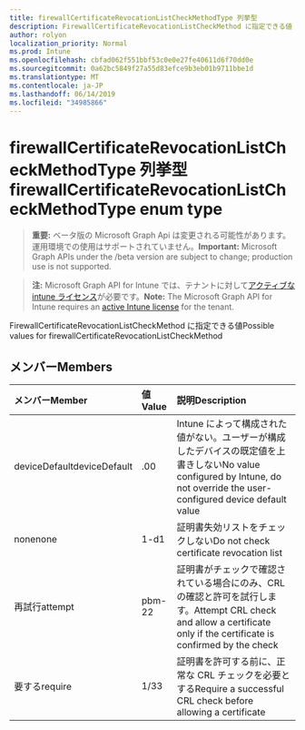 ```yaml
---
title: firewallCertificateRevocationListCheckMethodType 列挙型
description: FirewallCertificateRevocationListCheckMethod に指定できる値
author: rolyon
localization_priority: Normal
ms.prod: Intune
ms.openlocfilehash: cbfad062f551bbf53c0e0e27fe40611d6f70dd0e
ms.sourcegitcommit: 0a62bc5849f27a55d83efce9b3eb01b9711bbe1d
ms.translationtype: MT
ms.contentlocale: ja-JP
ms.lasthandoff: 06/14/2019
ms.locfileid: "34985866"
---
```

# <a name="firewallcertificaterevocationlistcheckmethodtype-enum-type"></a><span data-ttu-id="4bb13-103">firewallCertificateRevocationListCheckMethodType 列挙型</span><span class="sxs-lookup"><span data-stu-id="4bb13-103">firewallCertificateRevocationListCheckMethodType enum type</span></span>

> <span data-ttu-id="4bb13-104">**重要:** ベータ版の Microsoft Graph Api は変更される可能性があります。運用環境での使用はサポートされていません。</span><span class="sxs-lookup"><span data-stu-id="4bb13-104">**Important:** Microsoft Graph APIs under the /beta version are subject to change; production use is not supported.</span></span>

> <span data-ttu-id="4bb13-105">**注:** Microsoft Graph API for Intune では、テナントに対して[アクティブな intune ライセンス](https://go.microsoft.com/fwlink/?linkid=839381)が必要です。</span><span class="sxs-lookup"><span data-stu-id="4bb13-105">**Note:** The Microsoft Graph API for Intune requires an [active Intune license](https://go.microsoft.com/fwlink/?linkid=839381) for the tenant.</span></span>

<span data-ttu-id="4bb13-106">FirewallCertificateRevocationListCheckMethod に指定できる値</span><span class="sxs-lookup"><span data-stu-id="4bb13-106">Possible values for firewallCertificateRevocationListCheckMethod</span></span>

## <a name="members"></a><span data-ttu-id="4bb13-107">メンバー</span><span class="sxs-lookup"><span data-stu-id="4bb13-107">Members</span></span>
|<span data-ttu-id="4bb13-108">メンバー</span><span class="sxs-lookup"><span data-stu-id="4bb13-108">Member</span></span>|<span data-ttu-id="4bb13-109">値</span><span class="sxs-lookup"><span data-stu-id="4bb13-109">Value</span></span>|<span data-ttu-id="4bb13-110">説明</span><span class="sxs-lookup"><span data-stu-id="4bb13-110">Description</span></span>|
|:---|:---|:---|
|<span data-ttu-id="4bb13-111">deviceDefault</span><span class="sxs-lookup"><span data-stu-id="4bb13-111">deviceDefault</span></span>|<span data-ttu-id="4bb13-112">.0</span><span class="sxs-lookup"><span data-stu-id="4bb13-112">0</span></span>|<span data-ttu-id="4bb13-113">Intune によって構成された値がない。ユーザーが構成したデバイスの既定値を上書きしない</span><span class="sxs-lookup"><span data-stu-id="4bb13-113">No value configured by Intune, do not override the user-configured device default value</span></span>|
|<span data-ttu-id="4bb13-114">none</span><span class="sxs-lookup"><span data-stu-id="4bb13-114">none</span></span>|<span data-ttu-id="4bb13-115">1-d</span><span class="sxs-lookup"><span data-stu-id="4bb13-115">1</span></span>|<span data-ttu-id="4bb13-116">証明書失効リストをチェックしない</span><span class="sxs-lookup"><span data-stu-id="4bb13-116">Do not check certificate revocation list</span></span>|
|<span data-ttu-id="4bb13-117">再試行</span><span class="sxs-lookup"><span data-stu-id="4bb13-117">attempt</span></span>|<span data-ttu-id="4bb13-118">pbm-2</span><span class="sxs-lookup"><span data-stu-id="4bb13-118">2</span></span>|<span data-ttu-id="4bb13-119">証明書がチェックで確認されている場合にのみ、CRL の確認と許可を試行します。</span><span class="sxs-lookup"><span data-stu-id="4bb13-119">Attempt CRL check and allow a certificate only if the certificate is confirmed by the check</span></span>|
|<span data-ttu-id="4bb13-120">要する</span><span class="sxs-lookup"><span data-stu-id="4bb13-120">require</span></span>|<span data-ttu-id="4bb13-121">1/3</span><span class="sxs-lookup"><span data-stu-id="4bb13-121">3</span></span>|<span data-ttu-id="4bb13-122">証明書を許可する前に、正常な CRL チェックを必要とする</span><span class="sxs-lookup"><span data-stu-id="4bb13-122">Require a successful CRL check before allowing a certificate</span></span>|





